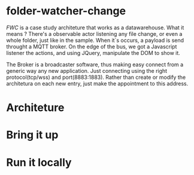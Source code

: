 # folder-watcher-change

_FWC_ is a case study architeture that works as a datawarehouse. What it means ? There's a observable actor listening
any file change, or even a whole folder, just like in the sample. When it`s occurs, a payload is send throught a MQTT broker.
On the edge of the bus, we got a Javascript listener the actions, and using JQuery, manipulate the DOM to show it.

The Broker is a broadcaster software, thus making easy connect from a generic way any new application. Just connecting using the right protocol(tcp/wss) and port(8883:1883). Rather than create or modify the architetura on each new entry, just make the appointment to this address.

# Architeture

# Bring it up

# Run it locally
